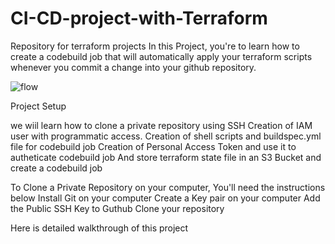 # CI-CD-project-with-Terraform
Repository for terraform projects
In this Project, you're to learn how to create a codebuild job that will automatically apply your terraform scripts whenever you commit a change into your github repository.

![flow](https://github.com/user-attachments/assets/c8da8af2-d492-452a-8375-f27bbe16059f)


Project Setup

we wiil learn how to clone a private repository using SSH
Creation of IAM user with programmatic access.
Creation of shell scripts and buildspec.yml file for codebuild job
Creation of Personal Access Token and use it to autheticate codebuild job
And store terraform state file in an S3 Bucket and create a codebuild job

To Clone a Private Repository on your computer, You'll need the instructions below
                Install Git on your computer
                Create a Key pair on your computer
                Add the Public SSH Key to Guthub
                Clone your repository

Here is detailed walkthrough of this project 
